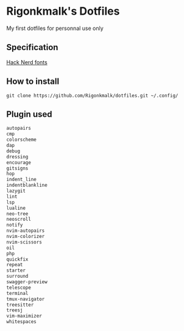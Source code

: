 # Rigonkmalk's Dotfiles

My first dotfiles for personnal use only

## Specification

[Hack Nerd fonts](https://www.nerdfonts.com/font-downloads)

## How to install

```shell
git clone https://github.com/Rigonkmalk/dotfiles.git ~/.config/
```

## Plugin used

```txt
autopairs
cmp
colorscheme
dap
debug
dressing
encourage
gitsigns
hop
indent_line
indentblankline
lazygit
lint
lsp
lualine
neo-tree
neoscroll
notify
nvim-autopairs
nvim-colorizer
nvim-scissors
oil
php
quickfix
repeat
starter
surround
swagger-preview
telescope
terminal
tmux-navigator
treesitter
treesj
vim-maximizer
whitespaces
```
